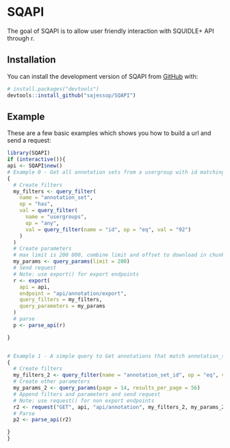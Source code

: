 
<!-- README.md is generated from README.Rmd. Please edit that file -->

# SQAPI

<!-- badges: start -->

<!-- badges: end -->

The goal of SQAPI is to allow user friendly interaction with SQUIDLE+
API through r.

## Installation

You can install the development version of SQAPI from
[GitHub](https://github.com/) with:

``` r
# install.packages("devtools")
devtools::install_github("sajessop/SQAPI")
```

## Example

These are a few basic examples which shows you how to build a url and
send a request:

``` r
library(SQAPI)
if (interactive()){
api <- SQAPI$new()
# Example 0 - Get all annotation sets from a usergroup with id matching 92
{
  # Create filters
  my_filters <- query_filter(
    name = "annotation_set",
    op = "has",
    val = query_filter(
      name = "usergroups",
      op = "any",
      val = query_filter(name = "id", op = "eq", val = "92")
    )
  )
  # Create parameters
  # max limit is 200 000, combine limit and offset to download in chunks
  my_params <- query_params(limit = 200)
  # Send request
  # Note: use export() for export endpoints
  r <- export(
    api = api,
    endpoint = "api/annotation/export",
    query_filters = my_filters,
    query_parameters = my_params
  )
  # parse
  p <- parse_api(r)

}


# Example 1 - A simple query to Get annotations that match annotation_set_id = 5432 and specify pagination parameters
{
  # Create filters
  my_filters_2 <- query_filter(name = "annotation_set_id", op = "eq", val = "5432")
  # Create other parameters
  my_params_2 <- query_params(page = 14, results_per_page = 56)
  # Append filters and parameters and send request
  # Note: use request() for non export endpoints
  r2 <- request("GET", api, "api/annotation", my_filters_2, my_params_2)
  # Parse
  p2 <- parse_api(r2)

}
}
```
